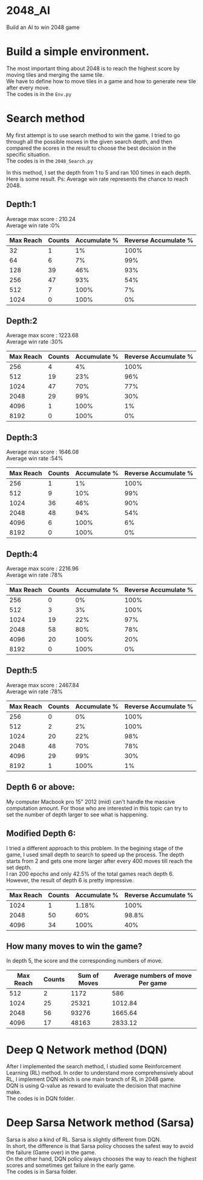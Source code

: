 # 2048_AI
Build an AI to win 2048 game

# Build a simple environment.
The most important thing about 2048 is to reach the highest score by moving tiles and merging the same tile.	  
We have to define how to move tiles in a game and how to generate new tile after every move.		    
The codes is in the `Env.py`

# Search method 
My first attempt is to use search method to win the game.  I tried to go through all the possible moves in the given search depth, and then compared the scores in the result to choose the best decision in the specific situation.    
The codes is in the `2048_Search.py`

In this method, I set the depth from 1 to 5 and ran 100 times in each depth.  
Here is some result.
Ps: Average win rate represents the chance to reach 2048.

## Depth:1
Average max score : 210.24    
Average win rate :0%

| Max Reach | Counts | Accumulate %  | Reverse Accumulate % |
|-------|---------|----------|----------|
| 32   |  1  | 1% |  100% |
| 64   |  6 |  7% |  99%|
| 128  |  39 |  46% |  93%|
| 256  |  47 |  93% |  54%|
| 512  |  7 | 100% |  7%|
| 1024  |  0  | 100% |  0%|


## Depth:2
Average max score : 1223.68   
Average win rate :30%

| Max Reach | Counts | Accumulate %  | Reverse Accumulate % |
|-------|---------|----------|----------|
| 256   |  4  |  4% |  100% |
| 512   |  19 |  23% |  96%|
| 1024  |  47 |  70% |  77%|
| 2048  |  29 |  99% |  30%|
| 4096  |  1  | 100% |  1%|
| 8192  |  0  | 100% |  0%|

## Depth:3
Average max score : 1646.08   
Average win rate :54%

| Max Reach | Counts | Accumulate %  |  Reverse Accumulate % |
|-------|---------|----------|----------|
| 256   |  1  | 1% | 100%|
| 512   |  9 |  10% |  99%|
| 1024  |  36 |  46% | 90%|
| 2048  |  48 |  94% | 54%|
| 4096  |  6  | 100% | 6%|
| 8192  |  0  | 100% | 0%|

## Depth:4
Average max score : 2216.96   
Average win rate :78%

| Max Reach | Counts | Accumulate %  |  Reverse Accumulate % |
|-------|---------|----------|----------|
| 256   |  0  | 0% | 100%|
| 512   |  3|  3% |   100%|
| 1024  |  19 |  22% | 97%|
| 2048  |  58 |  80% | 78%|
| 4096  |  20  | 100% | 20%|
| 8192  |  0  | 100% |  0%|

## Depth:5
Average max score : 2467.84   
Average win rate :78%

| Max Reach | Counts | Accumulate %  |  Reverse Accumulate % |
|-------|---------|----------|----------|
| 256   |  0  | 0% | 100%|
| 512   |  2 |  2% |  100%|
| 1024  |  20 |  22% | 98%|
| 2048  |  48 |  70% | 78%|
| 4096  |  29  | 99% | 30%|
| 8192  |  1  | 100% | 1%|

## Depth 6 or above:
My computer Macbook pro 15" 2012 (mid) can't handle the massive computation amount. 
For those who are interested in this topic can try to set the number of depth larger to see what is happening.


## Modified Depth 6:
I tried a different approach to this problem. In the begining stage of the game, I used small depth to search to speed up the process. The depth starts from 2 and gets one more larger after every 400 moves till reach the set depth.   
I ran 200 epochs and only 42.5% of the total games reach depth 6. However, the result of depth 6 is pretty impressive.

| Max Reach | Counts | Accumulate %  |  Reverse Accumulate % |
|-------|---------|----------|----------|
| 1024  |  1 |  1.18% | 100%|
| 2048  |  50 |  60% | 98.8%|
| 4096  |  34  | 100% | 40%|


## How many moves to win the game?
In depth 5, the score and the corresponding numbers of move.

| Max Reach | Counts |  Sum of Moves  | Average numbers of move Per game |
|-------|---------|----------|----------|
| 512   |  2 |  1172 |586 |
| 1024  |  25 |  25321 |1012.84|
| 2048  |  56 |  93276|1665.64|
| 4096  |  17  | 48163|2833.12|




# Deep Q Network method (DQN)
After I implemented the search method, I studied some Reinforcement Learning (RL) method. In order to understand more comprehensively about RL, I implement DQN which is one main branch of RL in 2048 game.	    
DQN is using Q-value as reward to evaluate the decision that machine make.	    
The codes is in DQN folder.

# Deep Sarsa Network method (Sarsa)
Sarsa is also a kind of RL.  Sarsa is slightly different from DQN.    
In short, the difference is that Sarsa policy chooses the safest way to avoid the failure (Game over) in the game.     
On the other hand, DQN policy always chooses the way to reach the highest scores and sometimes get failure in the early game.	    
The codes is in Sarsa folder.   
